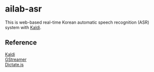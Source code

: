 # ailab-asr

This is web-based real-time Korean automatic speech recognition (ASR) system with [Kaldi](https://github.com/kaldi-asr/kaldi).





## Reference

[Kaldi](https://github.com/kaldi-asr/kaldi)  
[GStreamer](https://github.com/alumae/kaldi-gstreamer-server)  
[Dictate.js](https://kaljurand.github.io/dictate.js)
